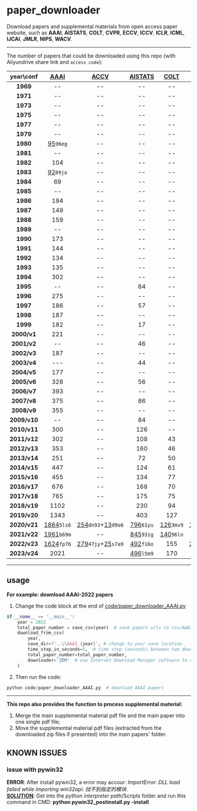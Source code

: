 # paper_downloader

Download papers and supplemental materials from open access paper website, such as **AAAI**, **AISTATS**, **COLT**, **CVPR**, **ECCV**, **ICCV**, **ICLR**, **ICML**, **IJCAI**, **JMLR**, **NIPS**, **WACV**.   

---

The number of papers that could be downloaded using this repo (with Aliyundrive share link and `access code`):



<sub>
<sup>

|  year\conf   | [AAAI](https://www.aaai.org/Library/AAAI/aaai-library.php) |                                [ACCV](https://openaccess.thecvf.com/ACCV2020)                                |          [AISTATS](https://www.aistats.org/)           |      [COLT](http://learningtheory.org/colt2020/)       |                                  [CVPR](http://openaccess.thecvf.com/menu.py)                                  |         [ECCV](https://www.ecva.net/papers.php)         |                                  [ICCV](http://openaccess.thecvf.com/menu.py)                                  |                    [ICLR](https://iclr.cc/)                    |                [ICML](https://icml.cc/)                 |            [IJCAI](https://www.ijcai.org/)             | [JMLR](http://www.jmlr.org/) |                [NIPS ](https://nips.cc/)                |                                     [WACV](http://wacv2021.thecvf.com/)                                      |
|:------------:|:----------------------------------------------------------:|:------------------------------------------------------------------------------------------------------------:|:------------------------------------------------------:|:------------------------------------------------------:|:--------------------------------------------------------------------------------------------------------------:|:-------------------------------------------------------:|:--------------------------------------------------------------------------------------------------------------:|:--------------------------------------------------------------:|:-------------------------------------------------------:|:------------------------------------------------------:|:----------------------------:|:-------------------------------------------------------:|:------------------------------------------------------------------------------------------------------------:|
|   **1969**   |                             --                             |                                                      --                                                      |                           --                           |                           --                           |                                                       --                                                       |                           --                            |                                                       --                                                       |                               --                               |                           --                            |                           64                           |              --              |                           --                            |                                                      --                                                      |
|   **1971**   |                             --                             |                                                      --                                                      |                           --                           |                           --                           |                                                       --                                                       |                           --                            |                                                       --                                                       |                               --                               |                           --                            |                           66                           |              --              |                           --                            |                                                      --                                                      |
|   **1973**   |                             --                             |                                                      --                                                      |                           --                           |                           --                           |                                                       --                                                       |                           --                            |                                                       --                                                       |                               --                               |                           --                            |                           85                           |              --              |                           --                            |                                                      --                                                      |
|   **1975**   |                             --                             |                                                      --                                                      |                           --                           |                           --                           |                                                       --                                                       |                           --                            |                                                       --                                                       |                               --                               |                           --                            |                          146                           |              --              |                           --                            |                                                      --                                                      |
|   **1977**   |                             --                             |                                                      --                                                      |                           --                           |                           --                           |                                                       --                                                       |                           --                            |                                                       --                                                       |                               --                               |                           --                            |                          251                           |              --              |                           --                            |                                                      --                                                      |
|   **1979**   |                             --                             |                                                      --                                                      |                           --                           |                           --                           |                                                       --                                                       |                           --                            |                                                       --                                                       |                               --                               |                           --                            |                           12                           |              --              |                           --                            |                                                      --                                                      |
|   **1980**   |   [95](https://www.aliyundrive.com/s/ucngMrKSTmi)`96eg`    |                                                      --                                                      |                           --                           |                           --                           |                                                       --                                                       |                           --                            |                                                       --                                                       |                               --                               |                           --                            |                           --                           |              --              |                           --                            |                                                      --                                                      |
|   **1981**   |                             --                             |                                                      --                                                      |                           --                           |                           --                           |                                                       --                                                       |                           --                            |                                                       --                                                       |                               --                               |                           --                            |                          108                           |              --              |                           --                            |                                                      --                                                      |
|   **1982**   |                            104                             |                                                      --                                                      |                           --                           |                           --                           |                                                       --                                                       |                           --                            |                                                       --                                                       |                               --                               |                           --                            |                           --                           |              --              |                           --                            |                                                      --                                                      |
|   **1983**   |   [92](https://www.aliyundrive.com/s/L3GfxhEqyWg)`09jo`    |                                                      --                                                      |                           --                           |                           --                           |                                                       --                                                       |                           --                            |                                                       --                                                       |                               --                               |                           --                            |                          237                           |              --              |                           --                            |                                                      --                                                      |
|   **1984**   |                             69                             |                                                      --                                                      |                           --                           |                           --                           |                                                       --                                                       |                           --                            |                                                       --                                                       |                               --                               |                           --                            |                           --                           |              --              |                           --                            |                                                      --                                                      |
|   **1985**   |                             --                             |                                                      --                                                      |                           --                           |                           --                           |                                                       --                                                       |                           --                            |                                                       --                                                       |                               --                               |                           --                            |                          259                           |              --              |                           --                            |                                                      --                                                      |
|   **1986**   |                            194                             |                                                      --                                                      |                           --                           |                           --                           |                                                       --                                                       |                           --                            |                                                       --                                                       |                               --                               |                           --                            |                           --                           |              --              |                           --                            |                                                      --                                                      |
|   **1987**   |                            149                             |                                                      --                                                      |                           --                           |                           --                           |                                                       --                                                       |                           --                            |                                                       --                                                       |                               --                               |                           --                            |                          246                           |              --              |                           90                            |                                                      --                                                      |
|   **1988**   |                            159                             |                                                      --                                                      |                           --                           |                           --                           |                                                       --                                                       |                           --                            |                                                       --                                                       |                               --                               |                           --                            |                           --                           |              --              |                           94                            |                                                      --                                                      |
|   **1989**   |                             --                             |                                                      --                                                      |                           --                           |                           --                           |                                                       --                                                       |                           --                            |                                                       --                                                       |                               --                               |                           --                            |                          269                           |              --              |                           101                           |                                                      --                                                      |
|   **1990**   |                            173                             |                                                      --                                                      |                           --                           |                           --                           |                                                       --                                                       |                           49                            |                                                       --                                                       |                               --                               |                           --                            |                           --                           |              --              |                           143                           |                                                      --                                                      |
|   **1991**   |                            144                             |                                                      --                                                      |                           --                           |                           --                           |                                                       --                                                       |                           --                            |                                                       --                                                       |                               --                               |                           --                            |                          192                           |              --              |                           144                           |                                                      --                                                      |
|   **1992**   |                            134                             |                                                      --                                                      |                           --                           |                           --                           |                                                       --                                                       |                           49                            |                                                       --                                                       |                               --                               |                           --                            |                           --                           |              --              |                           127                           |                                                      --                                                      |
|   **1993**   |                            135                             |                                                      --                                                      |                           --                           |                           --                           |                                                       --                                                       |                           --                            |                                                       --                                                       |                               --                               |                           --                            |                          138                           |              --              |                           158                           |                                                      --                                                      |
|   **1994**   |                            302                             |                                                      --                                                      |                           --                           |                           --                           |                                                       --                                                       |                           98                            |                                                       --                                                       |                               --                               |                           --                            |                           --                           |              --              |                           140                           |                                                      --                                                      |
|   **1995**   |                             --                             |                                                      --                                                      |                           64                           |                           --                           |                                                       --                                                       |                           --                            |                                                       --                                                       |                               --                               |                           --                            |                          282                           |              --              |                           152                           |                                                      --                                                      |
|   **1996**   |                            275                             |                                                      --                                                      |                           --                           |                           --                           |                                                       --                                                       |                           98                            |                                                       --                                                       |                               --                               |                           --                            |                           --                           |              --              |                           152                           |                                                      --                                                      |
|   **1997**   |                            186                             |                                                      --                                                      |                           57                           |                           --                           |                                                       --                                                       |                           --                            |                                                       --                                                       |                               --                               |                           --                            |                          180                           |              --              |                           150                           |                                                      --                                                      |
|   **1998**   |                            187                             |                                                      --                                                      |                           --                           |                           --                           |                                                       --                                                       |                           98                            |                                                       --                                                       |                               --                               |                           --                            |                           --                           |              --              |                           151                           |                                                      --                                                      |
|   **1999**   |                            182                             |                                                      --                                                      |                           17                           |                           --                           |                                                       --                                                       |                           --                            |                                                       --                                                       |                               --                               |                           --                            |                          204                           |              --              |                           150                           |                                                      --                                                      |
| **2000/v1**  |                            221                             |                                                      --                                                      |                           --                           |                           --                           |                                                       --                                                       |                           98                            |                                                       --                                                       |                               --                               |                           --                            |                           --                           |              11              |                           152                           |                                                      --                                                      |
| **2001/v2**  |                             --                             |                                                      --                                                      |                           46                           |                           --                           |                                                       --                                                       |                           --                            |                                                       --                                                       |                               --                               |                           --                            |                           17                           |              31              |                           197                           |                                                      --                                                      |
| **2002/v3**  |                            187                             |                                                      --                                                      |                           --                           |                           --                           |                                                       --                                                       |                           196                           |                                                       --                                                       |                               --                               |                           --                            |                           --                           |              59              |                           207                           |                                                      --                                                      |
| **2003/v4**  |                            ---                             |                                                      --                                                      |                           44                           |                           --                           |                                                       --                                                       |                           --                            |                                                       --                                                       |                               --                               |                           121                           |                          297                           |              59              |                           198                           |                                                      --                                                      |
| **2004/v5**  |                            177                             |                                                      --                                                      |                           --                           |                           --                           |                                                       --                                                       |                           190                           |                                                       --                                                       |                               --                               |                           118                           |                           --                           |              56              |                           207                           |                                                      --                                                      |
| **2005/v6**  |                            328                             |                                                      --                                                      |                           56                           |                           --                           |                                                       --                                                       |                           --                            |                                                       --                                                       |                               --                               |                           133                           |                          350                           |              73              |                           207                           |                                                      --                                                      |
| **2006/v7**  |                            393                             |                                                      --                                                      |                           --                           |                           --                           |                                                       --                                                       |                         192+11                          |                                                       --                                                       |                               --                               |                           --                            |                           --                           |             100              |                           204                           |                                                      --                                                      |
| **2007/v8**  |                            375                             |                                                      --                                                      |                           86                           |                           --                           |                                                       --                                                       |                           --                            |                                                       --                                                       |                               --                               |                           150                           |                          478                           |              91              |                           217                           |                                                      --                                                      |
| **2008/v9**  |                            355                             |                                                      --                                                      |                           --                           |                           --                           |                                                       --                                                       |                           196                           |                                                       --                                                       |                               --                               |                           158                           |                           --                           |              97              |                           250                           |                                                      --                                                      |
| **2009/v10** |                             --                             |                                                      --                                                      |                           84                           |                           --                           |                                                       --                                                       |                           --                            |                                                       --                                                       |                               --                               |                           160                           |                          342                           |             100              |                           262                           |                                                      --                                                      |
| **2010/v11** |                            300                             |                                                      --                                                      |                          126                           |                           --                           |                                                       --                                                       |                         286+63                          |                                                       --                                                       |                               --                               |                           159                           |                           --                           |             118              |                           292                           |                                                      --                                                      |
| **2011/v12** |                            302                             |                                                      --                                                      |                          108                           |                           43                           |                                                       --                                                       |                           --                            |                                                       --                                                       |                               --                               |                           153                           |                          490                           |             105              |                           306                           |                                                      --                                                      |
| **2012/v13** |                            353                             |                                                      --                                                      |                          160                           |                           46                           |                                                       --                                                       |                         329+147                         |                                                       --                                                       |                               --                               |                           243                           |                           --                           |             119              |                           368                           |                                                      --                                                      |
| **2013/v14** |                            251                             |                                                      --                                                      |                           72                           |                           50                           |                           [471](https://www.aliyundrive.com/s/ZFvga9JZ5aY)`5p0q`+156                           |                           --                            |                                                    455+142                                                     |                               --                               |                           283                           |                          496                           |              84              |                           360                           |                                                      --                                                      |
| **2014/v15** |                            447                             |                                                      --                                                      |                          124                           |                           61                           |                                                    545+125                                                     |                         334+158                         |                                                       --                                                       |                               35                               |                           310                           |                           --                           |             120              |                           411                           |                                                      --                                                      |
| **2015/v16** |                            455                             |                                                      --                                                      |                          134                           |                           77                           |                                                    602+133                                                     |                           --                            |                                                    526+133                                                     |                               42                               |                           270                           |                          656                           |             118              |                           403                           |                                                      --                                                      |
| **2016/v17** |                            676                             |                                                      --                                                      |                          168                           |                           70                           |                                                    643+194                                                     |                         372+132                         |                                                       --                                                       |                               80                               |                           322                           |                          658                           |             236              |                           568                           |                                                      --                                                      |
| **2017/v18** |                            765                             |                                                      --                                                      |                          175                           |                           75                           |                                                    783+281                                                     |                           --                            |                                                    621+353                                                     |                              198                               |                           434                           |                          781                           |             234              |                           679                           |                                                      --                                                      |
| **2018/v19** |                            1102                            |                                                      --                                                      |                          230                           |                           94                           |                                                    979+346                                                     |                         732+262                         |                                                       --                                                       |                              336                               |                           466                           |                          870                           |              84              |                          1009                           |                                                      --                                                      |
| **2019/v20** |                            1343                            |                                                      --                                                      |                          403                           |                          127                           |                                                    1294+612                                                    |                           --                            |                                                    1075+498                                                    |                              502                               |                           773                           |                          964                           |             184              |                          1428                           |                                                      --                                                      |
| **2020/v21** |  [1864](https://www.aliyundrive.com/s/kbWKUpHGR3k)`5ls6`   | [254](https://www.aliyundrive.com/s/Dt2ErKCmePQ)`dn93`+[13](https://www.aliyundrive.com/s/AhGvgotrMUv)`d9o6` | [796](https://www.aliyundrive.com/s/iQ4AWTHG4bk)`61yu` | [126](https://www.aliyundrive.com/s/apP8KUFLPe4)`3mv9` | [1467](https://www.aliyundrive.com/s/eJF4BTFzFJq)`y89b`+[517](https://www.aliyundrive.com/s/5wk7Mjo9XyU)`0fz9` | [1358](https://www.aliyundrive.com/s/EYyjxRmmg8d)`a5i0` |                                                       --                                                       |     [687](https://www.aliyundrive.com/s/cVRD5Bu2SgN)`4x1c`     | [1084](https://www.aliyundrive.com/s/BHqtEbi6Dix)`5yw0` | [776](https://www.aliyundrive.com/s/vMZpsjCbWMV)`4xq3` |             254              | [1899](https://www.aliyundrive.com/s/GEMFqxKeHWu)`3g3d` | [378](https://www.aliyundrive.com/s/gfFKwcKrCP1)`l1m8`+[24](https://www.aliyundrive.com/s/2uCW6cq9WHk)`me08` |
| **2021/v22** |  [1961](https://www.aliyundrive.com/s/cdeGciNZch8)`b69m`   |                                                      --                                                      | [845](https://www.aliyundrive.com/s/3hbAhxYFHER)`93ig` | [140](https://www.aliyundrive.com/s/gwhdNT1vGDD)`96ln` |                          1660+[517](https://www.aliyundrive.com/s/ziBfXVKPXSY)`le14`                           |                           --                            | [1612](https://www.aliyundrive.com/s/ME21PfkyAec)`99uu`+[465](https://www.aliyundrive.com/s/ZahPmXSn9an)`16es` |     [860](https://www.aliyundrive.com/s/wGos6n5R93v)`ef43`     | [1183](https://www.aliyundrive.com/s/SYTtH38GiVS)`g8b1` | [723](https://www.aliyundrive.com/s/io3sAjsN5pw)`40is` |             290              | [2334](https://www.aliyundrive.com/s/13sHmhuEdxA)`v6g1` | [406](https://www.aliyundrive.com/s/kTwfaX9tren)`1id9`+[23](https://www.aliyundrive.com/s/7Joy4svvUfy)`90rl` |
| **2022/v23** |  [1624](https://www.aliyundrive.com/s/ePXvUw4VFdQ)`fp76`   | [279](https://www.aliyundrive.com/s/zCCTJMPrfSr)`47jy`+[25](https://www.aliyundrive.com/s/f4kdMXixwJL)`s7a9` | [492](https://www.aliyundrive.com/s/xj2fRMwZxfC)`f16o` |                          155                           | [2077](https://www.aliyundrive.com/s/Q8DG9dKbx6S)`i16a`+[562](https://www.aliyundrive.com/s/f9Zx3hFFyq4)`11kj` | [1645](https://www.aliyundrive.com/s/dv4fhuueRHs)`6d7j` |                                                       --                                                       | [54+176+865](https://www.aliyundrive.com/s/gfANcdbM9TC)`b1l3`  | [1234](https://www.aliyundrive.com/s/eopQ5H8Hz2a)`81ov` | [862](https://www.aliyundrive.com/s/DBVKNsqN2UZ)`ea46` |             351              | [2673](https://www.aliyundrive.com/s/VFLmfnzSAsA)`eh49` | [406](https://www.aliyundrive.com/s/xRhdpencLQU)`ab53`+[80](https://www.aliyundrive.com/s/JCCcQXij7WX)`q6d2` |
| **2023/v24** |                            2021                            |                                                      --                                                      | [496](https://www.aliyundrive.com/s/CD3Kz9cxu1U)`l5m9` |                          170                           |                                          [2358+698](./sharelinks.md)                                           |                           --                            |                                                                                                                | [90+284+1205](https://www.aliyundrive.com/s/PZ1Wann4B8A)`29sf` |                          1805                           |                          846                           |             257              |                                                         | [639](https://www.aliyundrive.com/s/fP52KxJEUE5)`mo78`+[74](https://www.aliyundrive.com/s/XZG992JqQfn)`nj80` |

</sup>
</sub>

<!--| **2023/v24** |                                                              |                                                                                                                   |                                                             |                                                             |                                                                                                                     |                                                                                                                    |                                                                                                                     |                                                                    |                                                              |                                                             |                              |                                                              |                                                                                                                   |-->

****
## usage
**For example: download AAAI-2022 papers**
1. Change the code block at the end of [code/paper_downloader_AAAI.py](https://github.com/SilenceEagle/paper_downloader/blob/2dbe66d645dcde89fbad5a1423c270f9f47b4528/code/paper_downloader_AAAI.py#L247)
```python
if __name__ == '__main__':
    year = 2022
    total_paper_number = save_csv(year)  # save papers urls to csv/AAAI_2022.csv
    download_from_csv(
        year, 
        save_dir=f'..\\AAAI_{year}', # change to your save location
        time_step_in_seconds=5,  # time step (seconds) between two downloading requests
        total_paper_number=total_paper_number,
        downloader='IDM'  # use Internet Download Manager software to download papers
    )
```

2. Then run the code:
```python
python code/paper_downloader_AAAI.py  # download AAAI papers
```

****

**This repo also provides the function to process supplemental material:**
1. Merge the main supplemental material pdf file and the main paper into one single pdf file;
2. Move the supplemental material pdf files (extracted from the downloaded zip files if presented) into the main papers' folder.

## KNOWN ISSUES

### issue with pywin32

**ERROR**: After install pywin32, a error may accour: *ImportError: DLL load failed while importing win32api: 找不到指定的模块*.    
**[SOLUTION](https://blog.csdn.net/ljr_123/article/details/104693372)**: Get into the *python interpreter path*/Scripts folder and run this command in CMD: **python pywin32_postinstall.py -install**
